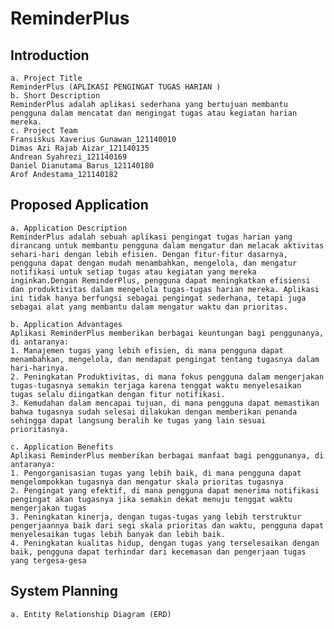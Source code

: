 # ReminderPlus
## Introduction	
    a. Project Title		
    ReminderPlus (APLIKASI PENGINGAT TUGAS HARIAN )			
    b. Short Description		
    ReminderPlus adalah aplikasi sederhana yang bertujuan membantu pengguna dalam mencatat dan mengingat tugas atau kegiatan harian mereka.			
    c. Project Team				
    Fransiskus Xaverius Gunawan_121140010
    Dimas Azi Rajab Aizar_121140135
    Andrean Syahrezi_121140169
    Daniel Dianutama Barus_121140180
    Arof Andestama_121140182

## Proposed Application						
    a. Application Description						
    ReminderPlus adalah sebuah aplikasi pengingat tugas harian yang dirancang untuk membantu pengguna dalam mengatur dan melacak aktivitas sehari-hari dengan lebih efisien. Dengan fitur-fitur dasarnya, pengguna dapat dengan mudah menambahkan, mengelola, dan mengatur notifikasi untuk setiap tugas atau kegiatan yang mereka inginkan.Dengan ReminderPlus, pengguna dapat meningkatkan efisiensi dan produktivitas dalam mengelola tugas-tugas harian mereka. Aplikasi ini tidak hanya berfungsi sebagai pengingat sederhana, tetapi juga sebagai alat yang membantu dalam mengatur waktu dan prioritas.
    
    b. Application Advantages				
    Aplikasi ReminderPlus memberikan berbagai keuntungan bagi penggunanya, di antaranya:
    1. Manajemen tugas yang lebih efisien, di mana pengguna dapat menambahkan, mengelola, dan mendapat pengingat tentang tugasnya dalam hari-harinya.
    2. Peningkatan Produktivitas, di mana fokus pengguna dalam mengerjakan tugas-tugasnya semakin terjaga karena tenggat waktu menyelesaikan tugas selalu diingatkan dengan fitur notifikasi.
    3. Kemudahan dalam mencapai tujuan, di mana pengguna dapat memastikan bahwa tugasnya sudah selesai dilakukan dengan memberikan penanda sehingga dapat langsung beralih ke tugas yang lain sesuai prioritasnya.
		
    c. Application Benefits
    Aplikasi ReminderPlus memberikan berbagai manfaat bagi penggunanya, di antaranya:
    1. Pengorganisasian tugas yang lebih baik, di mana pengguna dapat mengelompokkan tugasnya dan mengatur skala prioritas tugasnya
    2. Pengingat yang efektif, di mana pengguna dapat menerima notifikasi pengingat akan tugasnya jika semakin dekat menuju tenggat waktu mengerjakan tugas
    3. Peningkatan kinerja, dengan tugas-tugas yang lebih terstruktur pengerjaannya baik dari segi skala prioritas dan waktu, pengguna dapat menyelesaikan tugas lebih banyak dan lebih baik.
    4. Peningkatan kualitas hidup, dengan tugas yang terselesaikan dengan baik, pengguna dapat terhindar dari kecemasan dan pengerjaan tugas yang tergesa-gesa

## System Planning
    a. Entity Relationship Diagram (ERD)	
    
